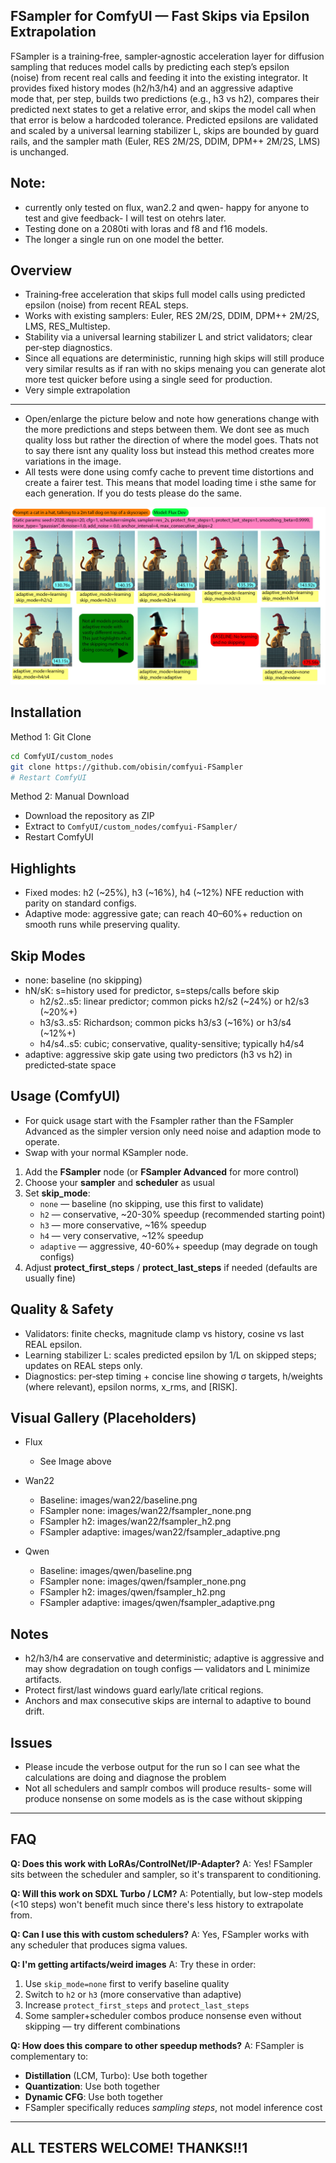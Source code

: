 ## **FSampler for ComfyUI — Fast Skips via Epsilon Extrapolation**

FSampler is a training‑free, sampler‑agnostic acceleration layer for diffusion sampling that reduces model calls by predicting each step’s epsilon  
(noise) from recent real calls and feeding it into the existing integrator. It provides fixed history modes (h2/h3/h4) and an aggressive adaptive   
mode that, per step, builds two predictions (e.g., h3 vs h2), compares their predicted next states to get a relative error, and skips the model call
when that error is below a hardcoded tolerance. Predicted epsilons are validated and scaled by a universal learning stabilizer L, skips are bounded 
by guard rails, and the sampler math (Euler, RES 2M/2S, DDIM, DPM++ 2M/2S, LMS) is unchanged.

## Note:
- currently only tested on flux, wan2.2 and qwen- happy for anyone to test and give feedback- I will test on otehrs later. 
- Testing done on a 2080ti with loras and f8 and f16 models. 
- The longer a single run on one model the better.

## Overview
- Training‑free acceleration that skips full model calls using predicted epsilon (noise) from recent REAL steps.
- Works with existing samplers: Euler, RES 2M/2S, DDIM, DPM++ 2M/2S, LMS, RES_Multistep.
- Stability via a universal learning stabilizer L and strict validators; clear per‑step diagnostics.
- Since all equations are deterministic, running high skips will still produce very similar results as if ran with no skips menaing you can generate alot more test quicker before using a single seed for production.
- Very simple extrapolation
---

- Open/enlarge the picture below and note how generations change with the more predictions and steps between them. We dont see as much quality loss but rather the direction of where the model goes. Thats not to say there isnt any quality loss but instead this method creates more variations in the image.
- All tests were done using comfy cache to prevent time distortions and create a fairer test. This means that model loading time i sthe same for each generation. If you do tests please do the same.

![article fsampler.jpg](article%20fsampler.jpg)


## Installation

Method 1: Git Clone
```bash
cd ComfyUI/custom_nodes
git clone https://github.com/obisin/comfyui-FSampler
# Restart ComfyUI
```

Method 2: Manual Download
- Download the repository as ZIP
- Extract to `ComfyUI/custom_nodes/comfyui-FSampler/`
- Restart ComfyUI

## Highlights
- Fixed modes: h2 (~25%), h3 (~16%), h4 (~12%) NFE reduction with parity on standard configs.
- Adaptive mode: aggressive gate; can reach 40–60%+ reduction on smooth runs while preserving quality.

## Skip Modes
- none: baseline (no skipping)
- hN/sK: s=history used for predictor, s=steps/calls before skip
  - h2/s2..s5: linear predictor; common picks h2/s2 (~24%) or h2/s3 (~20%+)
  - h3/s3..s5: Richardson; common picks h3/s3 (~16%) or h3/s4 (~12%+)
  - h4/s4..s5: cubic; conservative, quality-sensitive; typically h4/s4
- adaptive: aggressive skip gate using two predictors (h3 vs h2) in predicted‑state space

## Usage (ComfyUI)

- For quick usage start with the Fsampler rather than the FSampler Advanced as the simpler version only need noise and adaption mode to operate.
- Swap with your normal KSampler node. 

1. Add the **FSampler** node (or **FSampler Advanced** for more control)
2. Choose your **sampler** and **scheduler** as usual
3. Set **skip_mode**:
   - `none` — baseline (no skipping, use this first to validate)
   - `h2` — conservative, ~20-30% speedup (recommended starting point)
   - `h3` — more conservative, ~16% speedup
   - `h4` — very conservative, ~12% speedup
   - `adaptive` — aggressive, 40-60%+ speedup (may degrade on tough configs)
4. Adjust **protect_first_steps** / **protect_last_steps** if needed (defaults are usually fine)

## Quality & Safety
- Validators: finite checks, magnitude clamp vs history, cosine vs last REAL epsilon.
- Learning stabilizer L: scales predicted epsilon by 1/L on skipped steps; updates on REAL steps only.
- Diagnostics: per‑step timing + concise line showing σ targets, h/weights (where relevant), epsilon norms, x_rms, and [RISK].

## Visual Gallery (Placeholders)
- Flux
  - See  Image above

- Wan22
  - Baseline: images/wan22/baseline.png
  - FSampler none: images/wan22/fsampler_none.png
  - FSampler h2: images/wan22/fsampler_h2.png
  - FSampler adaptive: images/wan22/fsampler_adaptive.png

- Qwen
  - Baseline: images/qwen/baseline.png
  - FSampler none: images/qwen/fsampler_none.png
  - FSampler h2: images/qwen/fsampler_h2.png
  - FSampler adaptive: images/qwen/fsampler_adaptive.png


## Notes
- h2/h3/h4 are conservative and deterministic; adaptive is aggressive and may show degradation on tough configs — validators and L minimize artifacts.
- Protect first/last windows guard early/late critical regions.
- Anchors and max consecutive skips are internal to adaptive to bound drift.

## Issues
- Please incude the verbose output for the run so I can see what the calculations are doing and diagnose the problem
- Not all schedulers and samplr combos will produce results- some will produce nonsense on some models as is the case without skipping

---

## FAQ

**Q: Does this work with LoRAs/ControlNet/IP-Adapter?**
A: Yes! FSampler sits between the scheduler and sampler, so it's transparent to conditioning.

**Q: Will this work on SDXL Turbo / LCM?**
A: Potentially, but low-step models (<10 steps) won't benefit much since there's less history to extrapolate from.

**Q: Can I use this with custom schedulers?**
A: Yes, FSampler works with any scheduler that produces sigma values.

**Q: I'm getting artifacts/weird images**
A: Try these in order:
1. Use `skip_mode=none` first to verify baseline quality
2. Switch to `h2` or `h3` (more conservative than adaptive)
3. Increase `protect_first_steps` and `protect_last_steps`
4. Some sampler+scheduler combos produce nonsense even without skipping — try different combinations

**Q: How does this compare to other speedup methods?**
A: FSampler is complementary to:
- **Distillation** (LCM, Turbo): Use both together
- **Quantization**: Use both together
- **Dynamic CFG**: Use both together
- FSampler specifically reduces *sampling steps*, not model inference cost

---

## ALL TESTERS WELCOME! THANKS!!1
